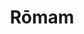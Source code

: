 ---
title: Rōmam
meaning: to Rome
ch: seven
di: (accusative singular)
pos: prepphrase
noun: Rōmam
---